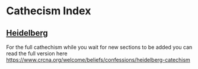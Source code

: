 # Cathecism Index

## [Heidelberg](./Heidelberg/index.md)

For the full cathechism while you wait for new sections to be added you can read the full version here https://www.crcna.org/welcome/beliefs/confessions/heidelberg-catechism

